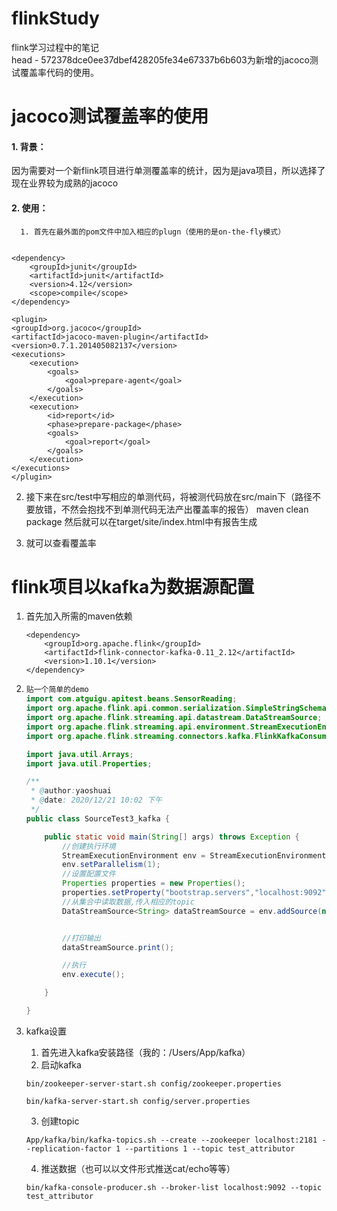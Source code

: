# flinkStudy

flink学习过程中的笔记   
head - 572378dce0ee37dbef428205fe34e67337b6b603为新增的jacoco测试覆盖率代码的使用。

# jacoco测试覆盖率的使用

#### 1. 背景：

因为需要对一个新flink项目进行单测覆盖率的统计，因为是java项目，所以选择了现在业界较为成熟的jacoco

#### 2. 使用：  

      1. 首先在最外面的pom文件中加入相应的plugn（使用的是on-the-fly模式）       


    <dependency>
        <groupId>junit</groupId>
        <artifactId>junit</artifactId>
        <version>4.12</version>
        <scope>compile</scope>
    </dependency>
    
    <plugin>
    <groupId>org.jacoco</groupId>
    <artifactId>jacoco-maven-plugin</artifactId>
    <version>0.7.1.201405082137</version>
    <executions>
        <execution>
            <goals>
                <goal>prepare-agent</goal>
            </goals>
        </execution>
        <execution>
            <id>report</id>
            <phase>prepare-package</phase>
            <goals>
                <goal>report</goal>
            </goals>
        </execution>
    </executions>
    </plugin>


2.  接下来在src/test中写相应的单测代码，将被测代码放在src/main下（路径不要放错，不然会抱找不到单测代码无法产出覆盖率的报告）
    maven clean package 然后就可以在target/site/index.html中有报告生成

3.  就可以查看覆盖率



# flink项目以kafka为数据源配置

1. 首先加入所需的maven依赖

   ```
   <dependency>
       <groupId>org.apache.flink</groupId>
       <artifactId>flink-connector-kafka-0.11_2.12</artifactId>
       <version>1.10.1</version>
   </dependency>
   ```

2. ```java
   贴一个简单的demo
   import com.atguigu.apitest.beans.SensorReading;
   import org.apache.flink.api.common.serialization.SimpleStringSchema;
   import org.apache.flink.streaming.api.datastream.DataStreamSource;
   import org.apache.flink.streaming.api.environment.StreamExecutionEnvironment;
   import org.apache.flink.streaming.connectors.kafka.FlinkKafkaConsumer011;
   
   import java.util.Arrays;
   import java.util.Properties;
   
   /**
    * @author:yaoshuai
    * @date: 2020/12/21 10:02 下午
    */
   public class SourceTest3_kafka {
   
       public static void main(String[] args) throws Exception {
           //创建执行环境
           StreamExecutionEnvironment env = StreamExecutionEnvironment.getExecutionEnvironment();
           env.setParallelism(1);
           //设置配置文件
           Properties properties = new Properties();
           properties.setProperty("bootstrap.servers","localhost:9092");
           //从集合中读取数据,传入相应的topic
           DataStreamSource<String> dataStreamSource = env.addSource(new FlinkKafkaConsumer011<String>("test_attributor",new SimpleStringSchema(),properties));
   
   
           //打印输出
           dataStreamSource.print();
   
           //执行
           env.execute();
   
       }
   
   }
   
   ```

   

3. kafka设置

   1. 首先进入kafka安装路径（我的：/Users/App/kafka）
   2. 启动kafka

   ```
   bin/zookeeper-server-start.sh config/zookeeper.properties
   
   bin/kafka-server-start.sh config/server.properties
   ```

   3. 创建topic

   ```
   App/kafka/bin/kafka-topics.sh --create --zookeeper localhost:2181 --replication-factor 1 --partitions 1 --topic test_attributor
   ```

   4. 推送数据（也可以以文件形式推送cat/echo等等）

   ```
   bin/kafka-console-producer.sh --broker-list localhost:9092 --topic test_attributor
   ```

   

